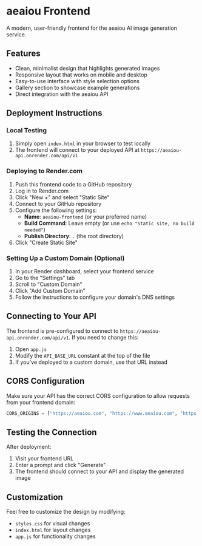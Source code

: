 # aeaiou Frontend

A modern, user-friendly frontend for the aeaiou AI image generation service.

## Features

- Clean, minimalist design that highlights generated images
- Responsive layout that works on mobile and desktop
- Easy-to-use interface with style selection options
- Gallery section to showcase example generations
- Direct integration with the aeaiou API

## Deployment Instructions

### Local Testing

1. Simply open `index.html` in your browser to test locally
2. The frontend will connect to your deployed API at `https://aeaiou-api.onrender.com/api/v1`

### Deploying to Render.com

1. Push this frontend code to a GitHub repository
2. Log in to Render.com
3. Click "New +" and select "Static Site"
4. Connect to your GitHub repository
5. Configure the following settings:
   - **Name**: `aeaiou-frontend` (or your preferred name)
   - **Build Command**: Leave empty (or use `echo "Static site, no build needed"`)
   - **Publish Directory**: `.` (the root directory)
6. Click "Create Static Site"

### Setting Up a Custom Domain (Optional)

1. In your Render dashboard, select your frontend service
2. Go to the "Settings" tab
3. Scroll to "Custom Domain"
4. Click "Add Custom Domain"
5. Follow the instructions to configure your domain's DNS settings

## Connecting to Your API

The frontend is pre-configured to connect to `https://aeaiou-api.onrender.com/api/v1`. If you need to change this:

1. Open `app.js`
2. Modify the `API_BASE_URL` constant at the top of the file
3. If you've deployed to a custom domain, use that URL instead

## CORS Configuration

Make sure your API has the correct CORS configuration to allow requests from your frontend domain:

```python
CORS_ORIGINS = ["https://aeaiou.com", "https://www.aeaiou.com", "https://aeaiou-frontend.onrender.com"]
```

## Testing the Connection

After deployment:
1. Visit your frontend URL
2. Enter a prompt and click "Generate"
3. The frontend should connect to your API and display the generated image

## Customization

Feel free to customize the design by modifying:
- `styles.css` for visual changes
- `index.html` for layout changes
- `app.js` for functionality changes
